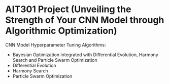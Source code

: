 # AIT301 Project (Unveiling the Strength of Your CNN Model through Algorithmic Optimization)
CNN Model Hyperparameter Tuning Algorithms:
- Bayesian Optimization integrated with Differential Evolution, Harmony Search and Particle Swarm Optimization
- Differential Evolution
- Harmony Search
- Particle Swarm Optimization
